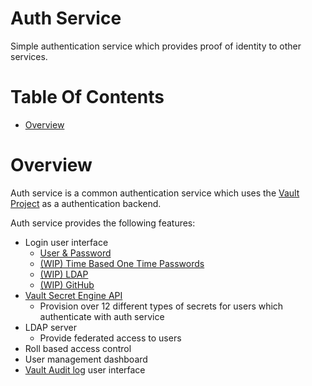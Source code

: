 # Auth Service
Simple authentication service which provides proof of identity to other services.

# Table Of Contents
- [Overview](#overview)

# Overview
Auth service is a common authentication service which uses the 
[Vault Project](https://www.vaultproject.io) as a authentication backend.  

Auth service provides the following features:  

- Login user interface
	- [User & Password](https://www.vaultproject.io/docs/auth/userpass.html)
	- [(WIP) Time Based One Time Passwords](https://www.vaultproject.io/docs/secrets/totp/index.html)
	- [(WIP) LDAP](https://www.vaultproject.io/docs/auth/ldap.html)
	- [(WIP) GitHub](https://www.vaultproject.io/docs/auth/github.html)
- [Vault Secret Engine API](https://www.vaultproject.io/docs/secrets/index.html)
	- Provision over 12 different types of secrets for users which 
	  authenticate with auth service
- LDAP server
	- Provide federated access to users
- Roll based access control
- User management dashboard
- [Vault Audit log](https://www.vaultproject.io/docs/audit/index.html) user interface
